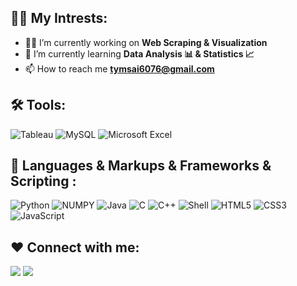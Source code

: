 ## 🙋‍♂️ My Intrests:
- 👨‍💻 I’m currently working on **Web Scraping & Visualization**
- 🌱 I’m currently learning **Data Analysis 📊 & Statistics 📈**
- 📫 How to reach me **tymsai6076@gmail.com**

## 🛠️ Tools:
![Tableau](https://img.shields.io/badge/Tableau-E97627?style=for-the-badge&logo=Tableau&logoColor=white)
![MySQL](https://img.shields.io/badge/MySQL-005C84?style=for-the-badge&logo=mysql&logoColor=white)
![Microsoft Excel](https://img.shields.io/badge/Microsoft_Excel-217346?style=for-the-badge&logo=microsoft-excel&logoColor=white)

## 🚀 Languages & Markups & Frameworks & Scripting :
![Python](https://img.shields.io/badge/Python-FFD43B?style=for-the-badge&logo=python&logoColor=blue)
![NUMPY](https://img.shields.io/badge/Numpy-777BB4?style=for-the-badge&logo=numpy&logoColor=white)
![Java](https://img.shields.io/badge/java-%23ED8B00.svg?style=for-the-badge&logo=java&logoColor=white)
![C](https://img.shields.io/badge/c-%2300599C.svg?style=for-the-badge&logo=c&logoColor=white)
![C++](https://img.shields.io/badge/c++-%2300599C.svg?style=for-the-badge&logo=c%2B%2B&logoColor=white)
![Shell](https://img.shields.io/badge/Shell_Script-121011?style=for-the-badge&logo=gnu-bash&logoColor=white)
![HTML5](https://img.shields.io/badge/HTML5-E34F26?style=for-the-badge&logo=html5&logoColor=white)
![CSS3](https://img.shields.io/badge/CSS3-1572B6?style=for-the-badge&logo=css3&logoColor=white)
![JavaScript](https://img.shields.io/badge/JavaScript-323330?style=for-the-badge&logo=javascript&logoColor=F7DF1E)


## ❤ Connect with me:

<a href = "https://www.linkedin.com/in/t-y-m-sai-4ab087203/"><img src="https://img.icons8.com/fluent/48/000000/linkedin.png"/></a>
![](https://komarev.com/ghpvc/?username=tymsai&color=blueviolet&style=plastic&label=VIEWS)
